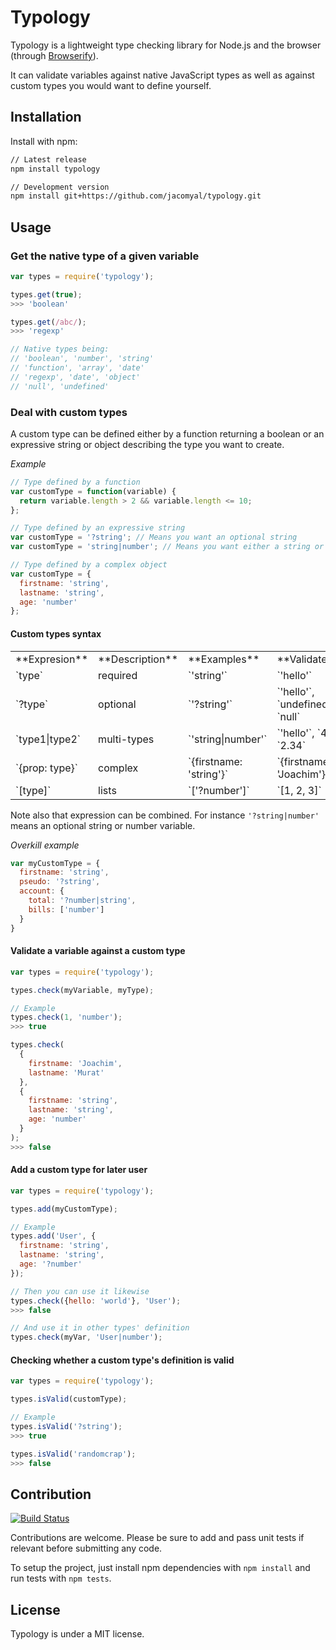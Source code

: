 # Typology

Typology is a lightweight type checking library for Node.js and the browser (through [Browserify](http://browserify.org/)).

It can validate variables against native JavaScript types as well as against custom types you would want to define yourself.

## Installation

Install with npm:

```bash
// Latest release
npm install typology

// Development version
npm install git+https://github.com/jacomyal/typology.git
```

## Usage

### Get the native type of a given variable

```js
var types = require('typology');

types.get(true);
>>> 'boolean'

types.get(/abc/);
>>> 'regexp'

// Native types being:
// 'boolean', 'number', 'string'
// 'function', 'array', 'date'
// 'regexp', 'date', 'object'
// 'null', 'undefined'
```

### Deal with custom types

A custom type can be defined either by a function returning a boolean or an expressive string or object describing the type you want to create.

*Example*

```js
// Type defined by a function
var customType = function(variable) {
  return variable.length > 2 && variable.length <= 10;
};

// Type defined by an expressive string
var customType = '?string'; // Means you want an optional string
var customType = 'string|number'; // Means you want either a string or a number

// Type defined by a complex object
var customType = {
  firstname: 'string',
  lastname: 'string',
  age: 'number'
};
```

#### Custom types syntax

<table>
  <tr>
    <td>**Expresion**</td>
    <td>**Description**</td>
    <td>**Examples**</td>
    <td>**Validates**</td>
  </tr>
  <tr>
    <td>`type`</td>
    <td>required</td>
    <td>`'string'`</td>
    <td>`'hello'`</td>
  </tr>
  <tr>
    <td>`?type`</td>
    <td>optional</td>
    <td>`'?string'`</td>
    <td>`'hello'`, `undefined`, `null`</td>
  </tr>
  <tr>
    <td>`type1|type2`</td>
    <td>multi-types</td>
    <td>`'string|number'`</td>
    <td>`'hello'`, `45`, `2.34`</td>
  </tr>
  <tr>
    <td>`{prop: type}`</td>
    <td>complex</td>
    <td>`{firstname: 'string'}`</td>
    <td>`{firstname: 'Joachim'}`</td>
  </tr>
  <tr>
    <td>`[type]`</td>
    <td>lists</td>
    <td>`['?number']`</td>
    <td>`[1, 2, 3]`</td>
  </tr>
</table>

Note also that expression can be combined. For instance `'?string|number'` means an optional string or number variable.

*Overkill example*

```js
var myCustomType = {
  firstname: 'string',
  pseudo: '?string',
  account: {
    total: '?number|string',
    bills: ['number']
  }
}
```

#### Validate a variable against a custom type

```js
var types = require('typology');

types.check(myVariable, myType);

// Example
types.check(1, 'number');
>>> true

types.check(
  {
    firstname: 'Joachim',
    lastname: 'Murat'
  },
  {
    firstname: 'string',
    lastname: 'string',
    age: 'number'
  }
);
>>> false
```

#### Add a custom type for later user

```js
var types = require('typology');

types.add(myCustomType);

// Example
types.add('User', {
  firstname: 'string',
  lastname: 'string',
  age: '?number'
});

// Then you can use it likewise
types.check({hello: 'world'}, 'User');
>>> false

// And use it in other types' definition
types.check(myVar, 'User|number');
```

#### Checking whether a custom type's definition is valid

```js
var types = require('typology');

types.isValid(customType);

// Example
types.isValid('?string');
>>> true

types.isValid('randomcrap');
>>> false
```

## Contribution

[![Build Status](https://travis-ci.org/jacomyal/typology.svg)](https://travis-ci.org/jacomyal/typology)

Contributions are welcome. Please be sure to add and pass unit tests if relevant before submitting any code.

To setup the project, just install npm dependencies with `npm install` and run tests with `npm tests`.

## License

Typology is under a MIT license.
